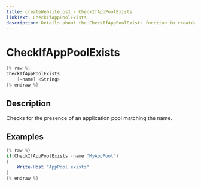 ```yaml
---
title: createWebsite.ps1 - CheckIfAppPoolExists
linkText: CheckIfAppPoolExists
description: Details about the CheckIfAppPoolExists function in createWebsite.ps1 helper script
---
```


# CheckIfAppPoolExists

```PowerShell
{% raw %}
CheckIfAppPoolExists
    [-name] <String>
{% endraw %}
```

## Description

Checks for the presence of an application pool matching the name.

## Examples

```PowerShell
{% raw %}
if(CheckIfAppPoolExists -name "MyAppPool")
{
    Write-Host "AppPool exists"
}
{% endraw %}
```
